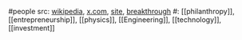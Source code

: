 #people 
src: [wikipedia](https://en.wikipedia.org/wiki/Yuri_Milner), [x.com](https://x.com/yurimilner), [site](https://yurimilner.com), [breakthrough](https://breakthroughprize.org/Yuri_Milner) 
#: [[philanthropy]], [[entrepreneurship]], [[physics]], [[Engineering]], [[technology]], [[investment]] 

